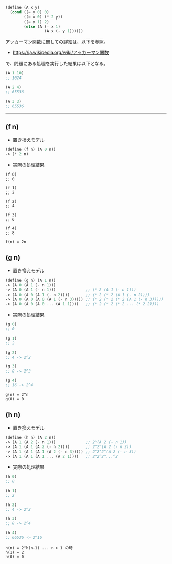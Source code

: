 ```scheme
(define (A x y)
  (cond ((= y 0) 0)
        ((= x 0) (* 2 y))
        ((= y 1) 2)
        (else (A (- x 1)
                 (A x (- y 1))))))
```

アッカーマン関数に関しての詳細は、以下を参照。

* https://ja.wikipedia.org/wiki/アッカーマン関数

で、問題にある処理を実行した結果は以下となる。

```scheme
(A 1 10)
;; 1024

(A 2 4)
;; 65536

(A 3 3)
;; 65536
```

---

## (f n)

* 置き換えモデル
```scheme
(define (f n) (A 0 n))
-> (* 2 n)
```

* 実際の処理結果
```schema
(f 0)
;; 0

(f 1)
;; 2

(f 2)
;; 4

(f 3)
;; 6

(f 4)
;; 8
```

```
f(n) = 2n
```

## (g n)

* 置き換えモデル
```scheme
(define (g n) (A 1 n))
-> (A 0 (A 1 (- n 1)))
-> (A 0 (A 1 (- n 1)))             ;; (* 2 (A 1 (- n 1)))
-> (A 0 (A 0 (A 1 (- n 2))))       ;; (* 2 (* 2 (A 1 (- n 2))))
-> (A 0 (A 0 (A 0 (A 1 (- n 3))))) ;; (* 2 (* 2 (* 2 (A 1 (- n 3)))))
-> (A 0 (A 0 (A 0 ... (A 1 1))))   ;; (* 2 (* 2 (* 2 ... (* 2 2))))
```

* 実際の処理結果
```scheme
(g 0)
;; 0

(g 1)
;; 2

(g 2)
;; 4 -> 2^2

(g 3)
;; 8 -> 2^3

(g 4)
;; 16 -> 2^4
```

```
g(n) = 2^n
g(0) = 0
```

## (h n)

* 置き換えモデル
```scheme
(define (h n) (A 2 n))
-> (A 1 (A 2 (- n 1)))             ;; 2^(A 2 (- n 1))
-> (A 1 (A 1 (A 2 (- n 2))))       ;; 2^2^(A 2 (- n 2))
-> (A 1 (A 1 (A 1 (A 2 (- n 3))))) ;; 2^2^2^(A 2 (- n 3))
-> (A 1 (A 1 (A 1 ... (A 2 1))))   ;; 2^2^2^...^2
```

* 実際の処理結果
```scheme
(h 0)
;; 0

(h 1)
;; 2

(h 2)
;; 4 -> 2^2

(h 3)
;; 8 -> 2^4

(h 4)
;; 66536 -> 2^16
```


```
h(n) = 2^h(n-1) ... n > 1 の時
h(1) = 2
h(0) = 0
```

